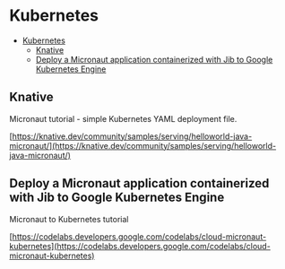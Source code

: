 # Kubernetes

- [Kubernetes](#kubernetes)
  - [Knative](#knative)
  - [Deploy a Micronaut application containerized with Jib to Google Kubernetes Engine](#deploy-a-micronaut-application-containerized-with-jib-to-google-kubernetes-engine)

## Knative
Micronaut tutorial - simple Kubernetes YAML deployment file.

[https://knative.dev/community/samples/serving/helloworld-java-micronaut/](https://knative.dev/community/samples/serving/helloworld-java-micronaut/)

## Deploy a Micronaut application containerized with Jib to Google Kubernetes Engine
Micronaut to Kubernetes tutorial

[https://codelabs.developers.google.com/codelabs/cloud-micronaut-kubernetes](https://codelabs.developers.google.com/codelabs/cloud-micronaut-kubernetes)
